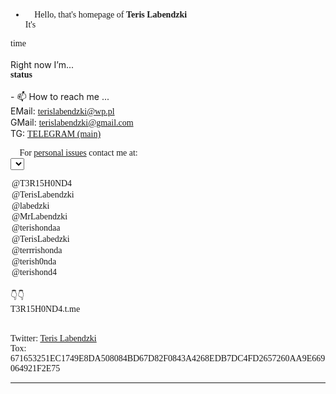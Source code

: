 
<style>
  @font-face {
		font-family: 'Hauss'; 
		src: url(ALSHAUSS-BOOK.TTF); 
	}
	 
	/* Жирный */
	@font-face {
		font-family: 'ALSHAUSS-MEDIUM.TTF'; 
		src: url(bold.ttf); 
	}

*{
	font-family: Hauss;
}
  
  </style>

<script>

var days = ['Sunday','Monday','Tuesday','Wednesday','Thursday','Friday','Saturday'];


function updateTime(){
    var currentTime = new Date();
var status = "Available ✔️";

    var h = currentTime.getHours();
    var m = currentTime.getMinutes();
    if (m < 10){
        m = "0" + m;
    }
	if (h != 0) { var t_str = h + ":" + m + " ";}
	if (h == 0) { var t_str = 12 + ":" + m + " ";}
    if(h > 11){
        t_str += "PM";
    } else {
        t_str += "AM";
    }

var d = currentTime.getDay();
    var h = currentTime.getHours();



 if (h >= 2 && h <= 7) {
  status = "Sleeping... 💤";
}


if (d == 1 && h>=13 && h<=19)
{
	status = "Busy...  ⚠️ Do not disturb.";
}

if (d == 2 && h>=7 && h<=21)
{
	status = "Busy...  ⚠️ Do not disturb.";
}

if (d == 3 && h>=12 && h<=15)
{
	status = "Busy...  ⚠️ Do not disturb.";
}

if (d == 4 && h>=7 && h<=13)
{
	status = "Busy...  ⚠️ Do not disturb.";
}

if (d == 5)
{

}

if (d == 6 && h>=7 && h<=12)
{
	status = "Busy...  ⚠️ Do not disturb.";
}


if (d == 0)
{

}
    document.getElementById('time_span').innerHTML = t_str;
	document.getElementById('status_span').innerHTML = status;
    check();
}
setInterval(updateTime, 1000);
</script>



<!---
terishonda/terishonda is a ✨ special ✨ repository because its `README.md` (this file) appears on your GitHub profile.
You can click the Preview link to take a look at your changes.
--->

- 👋 Hello, that's homepage of <b>Teris Labendzki</b><br>
It's<br>
<div style="margin:0; padding:0;" id="time_span">time</div><br>
Right now I’m...<br>
	<div style="margin:0; padding:0;" id="status_span"><b>status</b></div><br>
- 📫 How to reach me ... <br>
EMail: <a href="mailto:terislabendzki@wp.pl">terislabendzki@wp.pl</a><br>
GMail: <a href="mailto:terislabendzki@gmail.com">terislabendzki@gmail.com</a><br>
TG: <a href="https://terrishonda">TELEGRAM (main)</a><br>

📩 For <u>personal issues</u> contact me at:<br>
<select id="telegram">
<option selected="selected" value="T3R15H0ND4.t.me">@T3R15H0ND4</option>
<option value="TerisLabendzki.t.me">@TerisLabendzki</option>
<option value="labedzki.t.me">@labedzki</option>
<option value="MrLabendzki.t.me">@MrLabendzki</option>
<option value="terishondaa.t.me">@terishondaa</option>
<option value="TerisLabedzki.t.me">@TerisLabedzki</option>
<option value="terrrishonda.t.me">@terrrishonda</option>
<option value="terish0nda.t.me">@terish0nda</option>
<option value="terishond4.t.me">@terishond4</option>
</select><br>
👇👇
<div style="margin:0; padding:0;" id="tglink">T3R15H0ND4.t.me</div><br>
<script type="text/javascript">
 document.getElementById("telegram").addEventListener("change", function(){
	document.getElementById('tglink').innerHTML = this.value;
    });
</script>


Twitter: <a href="https://twitter.com/@terishonda">Teris Labendzki</a><br>
Tox: 671653251EC1749E8DA508084BD67D82F0843A4268EDB7DC4FD2657260AA9E669064921F2E75
<hr>


